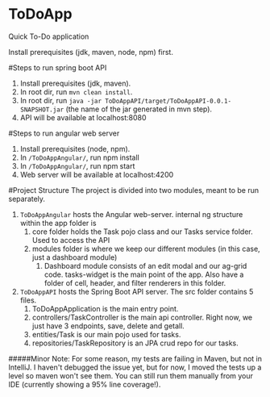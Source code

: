 # ToDoApp
Quick To-Do application

Install prerequisites (jdk, maven, node, npm) first.

#Steps to run spring boot API
1. Install prerequisites (jdk, maven).
2. In root dir, run `mvn clean install`.
3. In root dir, run `java -jar ToDoAppAPI/target/ToDoAppAPI-0.0.1-SNAPSHOT.jar` (the name of the jar generated in mvn step).
4. API will be available at localhost:8080

#Steps to run angular web server
1. Install prerequisites (node, npm).
2. In `/ToDoAppAngular/`, run npm install
3. In `/ToDoAppAngular/`, run npm start
4. Web server will be available at localhost:4200


#Project Structure
The project is divided into two modules, meant to be run separately. 
1. `ToDoAppAngular` hosts the Angular web-server. internal ng structure within the app folder is
    1. core folder holds the Task pojo class and our Tasks service folder. Used to access the API
    2. modules folder is where we keep our different modules (in this case, just a dashboard module)
        1. Dashboard module consists of an edit modal and our ag-grid code. tasks-widget is the main point of the app.
        Also have a folder of cell, header, and filter renderers in this folder.
2. `ToDoAppAPI` hosts the Spring Boot API server. The src folder contains 5 files.
    1. ToDoAppApplication is the main entry point.
    2. controllers/TaskController is the main api controller. Right now, we just have 3 endpoints, save, delete and getall.
    3. entities/Task is our main pojo used for tasks.
    4. repositories/TaskRepository is an JPA crud repo for our tasks.


#####Minor Note:
For some reason, my tests are failing in Maven, but not in IntelliJ. I haven't debugged the issue yet, 
but for now, I moved the tests up a level so maven won't see them. You can still run them manually from your IDE (currently showing a 95% line coverage!).